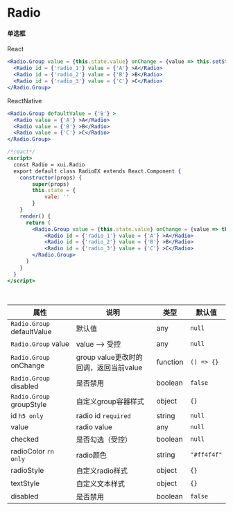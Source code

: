 # Radio

#### 单选框

React

```jsx
<Radio.Group value = {this.state.value} onChange = {value => this.setState({value})} >
  <Radio id = {'radio_1'} value = {'A'} >A</Radio>
  <Radio id = {'radio_2'} value = {'B'} >B</Radio>
  <Radio id = {'radio_3'} value = {'C'} >C</Radio>
</Radio.Group>
```

ReactNative

```jsx
<Radio.Group defaultValue = {'B'} >
  <Radio value = {'A'} >A</Radio>
  <Radio value = {'B'} >B</Radio>
  <Radio value = {'C'} >C</Radio>
</Radio.Group>
```

```jsx
/*react*/
<script>
  const Radio = xui.Radio
  export default class RadioEX extends React.Component {
    constructor(props) {
        super(props)
        this.state = {
            vale: ''
        }
    }
    render() {
      return (
        <Radio.Group value = {this.state.value} onChange = {value => this.setState({value})} >
            <Radio id = {'radio_1'} value = {'A'} >A</Radio>
            <Radio id = {'radio_2'} value = {'B'} >B</Radio>
            <Radio id = {'radio_3'} value = {'C'} >C</Radio>
        </Radio.Group>
      )
    }
  }
</script>
```

<br/>



属性 | 说明 | 类型 | 默认值
----|-----|------|------
`Radio.Group` defaultValue | 默认值 | any | `null`
`Radio.Group` value | value --> 受控 | any | `null`
`Radio.Group` onChange | group value更改时的回调，返回当前value | function | `() => {}`
`Radio.Group` disabled | 是否禁用 | boolean | `false`
`Radio.Group` groupStyle | 自定义group容器样式 | object | `{}`
id `h5 only` | radio id `required` | string | `null`
value | radio value | any | `null`
checked | 是否勾选（受控）| boolean | `null`
radioColor `rn only` | radio颜色 | string | `"#ff4f4f"`
radioStyle | 自定义radio样式 | object | `{}`
textStyle | 自定义文本样式 | object | `{}`
disabled | 是否禁用 | boolean | `false`